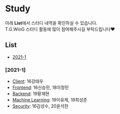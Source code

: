 # Study
아래 **List**에서 스터디 내역을 확인하실 수 있습니다.  
T.G.WinG 스터디 활동에 많이 참여해주시길 부탁드립니다❤️  

## List
- [2021-1](https://github.com/TG-WinG/Study#2021-1)
<!-- - [2021-2] 이런식으로 쭉쭉 추가해나갈 것 -->

### [2021-1]
- [Client](https://github.com/TG-WinG/KHUlient): 16강태우
- [Frontend](https://github.com/TG-WinG/frontend): 16신승민, 18이정민  
- [Backend](https://github.com/TG-WinG/backend): 19황재현
- [Machine Learning](https://github.com/TG-WinG/MachineLearning): 19이유제, 19최성준  
- [Security](https://github.com/TG-WinG/seKHUrity): 16김성수, 20윤석찬  
